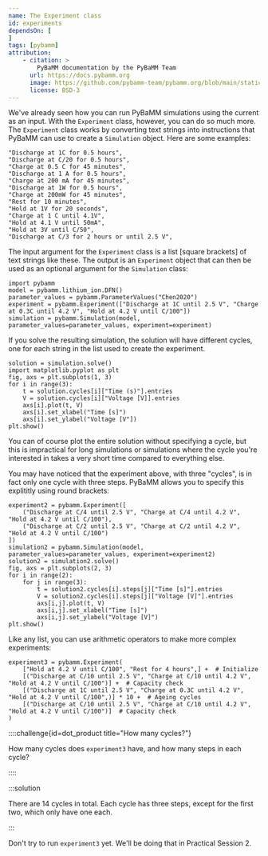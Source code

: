 ```yaml
---
name: The Experiment class
id: experiments
dependsOn: [
]
tags: [pybamm]
attribution: 
    - citation: >
        PyBaMM documentation by the PyBaMM Team
      url: https://docs.pybamm.org
      image: https://github.com/pybamm-team/pybamm.org/blob/main/static/images/pybamm_logo.svg
      license: BSD-3
---
```


We've already seen how you can run PyBaMM simulations using the current as an input. With the `Experiment` class, however, you can do so much more. The `Experiment` class works by converting text strings into instructions that PyBaMM can use to create a `Simulation` object. Here are some examples:

```
"Discharge at 1C for 0.5 hours",
"Discharge at C/20 for 0.5 hours",
"Charge at 0.5 C for 45 minutes",
"Discharge at 1 A for 0.5 hours",
"Charge at 200 mA for 45 minutes",
"Discharge at 1W for 0.5 hours",
"Charge at 200mW for 45 minutes",
"Rest for 10 minutes",
"Hold at 1V for 20 seconds",
"Charge at 1 C until 4.1V",
"Hold at 4.1 V until 50mA",
"Hold at 3V until C/50",
"Discharge at C/3 for 2 hours or until 2.5 V",
```

The input argument for the `Experiment` class is a list [square brackets] of text strings like these. The output is an `Experiment` object that can then be used as an optional argument for the `Simulation` class:

```
import pybamm
model = pybamm.lithium_ion.DFN()
parameter_values = pybamm.ParameterValues("Chen2020")
experiment = pybamm.Experiment(["Discharge at 1C until 2.5 V", "Charge at 0.3C until 4.2 V", "Hold at 4.2 V until C/100"])
simulation = pybamm.Simulation(model, parameter_values=parameter_values, experiment=experiment)
```

If you solve the resulting simulation, the solution will have different cycles, one for each string in the list used to create the experiment.

```
solution = simulation.solve()
import matplotlib.pyplot as plt
fig, axs = plt.subplots(1, 3)
for i in range(3):
    t = solution.cycles[i]["Time (s)"].entries
    V = solution.cycles[i]["Voltage [V]].entries
    axs[i].plot(t, V)
    axs[i].set_xlabel("Time [s]")
    axs[i].set_ylabel("Voltage [V"])
plt.show()
```

You can of course plot the entire solution without specifying a cycle, but this is impractical for long simulations or simulations where the cycle you're interested in takes a very short time compared to everything else.

You may have noticed that the experiment above, with three "cycles", is in fact only one cycle with three steps. PyBaMM allows you to specify this explititly using round brackets:

```
experiment2 = pybamm.Experiment([
    ("Discharge at C/4 until 2.5 V", "Charge at C/4 until 4.2 V", "Hold at 4.2 V until C/100"),
    ("Discharge at C/2 until 2.5 V", "Charge at C/2 until 4.2 V", "Hold at 4.2 V until C/100")
])
simulation2 = pybamm.Simulation(model, parameter_values=parameter_values, experiment=experiment2)
solution2 = simulation2.solve()
fig, axs = plt.subplots(2, 3)
for i in range(2):
    for j in range(3):
        t = solution2.cycles[i].steps[j]["Time [s]"].entries
        V = solution2.cycles[i].steps[j]["Voltage [V]"].entries
        axs[i,j].plot(t, V)
        axs[i,j].set_xlabel("Time [s]")
        axs[i,j].set_ylabel("Voltage [V]")
plt.show()
```

Like any list, you can use arithmetic operators to make more complex experiments:

```
experiment3 = pybamm.Experiment(
    ["Hold at 4.2 V until C/100", "Rest for 4 hours",] +  # Initialize
    [("Discharge at C/10 until 2.5 V", "Charge at C/10 until 4.2 V", "Hold at 4.2 V until C/100")] +  # Capacity check
    [("Discharge at 1C until 2.5 V", "Charge at 0.3C until 4.2 V", "Hold at 4.2 V until C/100",)] * 10 +  # Ageing cycles
    [("Discharge at C/10 until 2.5 V", "Charge at C/10 until 4.2 V", "Hold at 4.2 V until C/100")]  # Capacity check
)
```

::::challenge{id=dot_product title="How many cycles?"}

How many cycles does `experiment3` have, and how many steps in each cycle?

::::

:::solution

There are 14 cycles in total. Each cycle has three steps, except for the first two, which only have one each.

:::

Don't try to run `experiment3` yet. We'll be doing that in Practical Session 2.